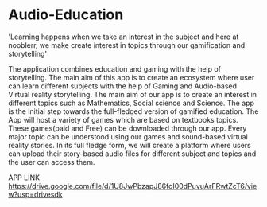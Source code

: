 # Audio-Education
'Learning happens when we take an interest in the subject and here at nooblerr, we make create interest in topics through our gamification and storytelling'

The application combines education and gaming with the help of storytelling. The main aim of this app is to create an ecosystem where user can learn different subjects with the help of Gaming and Audio-based Virtual reality storytelling. The main aim of our app is to create an interest in different topics such as Mathematics, Social science and Science.  The app is the initial step towards the full-fledged version of gamified education. The App will host a variety of games which are based on textbooks topics. These games(paid and Free) can be downloaded through our app. Every major topic can be understood using our games and sound-based virtual reality stories.
In its full fledge form, we will create a platform where users can upload their story-based audio files for different subject and topics and the user can access them.

APP LINK
https://drive.google.com/file/d/1U8JwPbzapJ86foI00dPuvuArFRwtZcT6/view?usp=drivesdk
